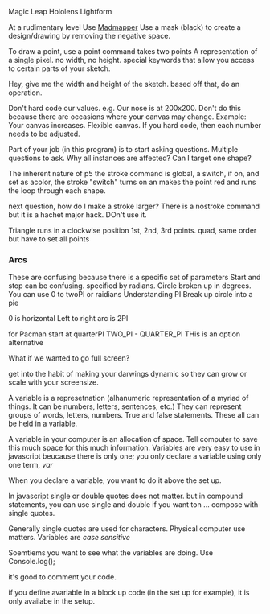 Magic Leap
Hololens
Lightform

At a rudimentary level
Use [Madmapper](https://madmapper.com/)
Use a mask (black) to create a design/drawing by removing the negative space.

To draw a point, use a point command
takes two points
A representation of a single pixel. no width, no height.
special keywords that allow you access to certain parts of your sketch.

Hey, give me the width and height of the sketch.
based off that, do an operation.

Don't hard code our values.
e.g. Our nose is at 200x200.
Don't do this because there are occasions where your canvas may change. Example: Your canvas increases. Flexible canvas. If you hard code, then each number needs to be adjusted.

Part of your job (in this program) is to start asking questions.
Multiple questions to ask.
Why all instances are affected?
Can I target one shape?

The inherent nature of p5
the stroke command is global, a switch, if on, and set as acolor, the stroke "switch" turns on an makes the point red and runs the loop through each shape.

next question, how do I make a stroke larger?
There is a nostroke command but it is a hachet major hack. DOn't use it.

Triangle runs in a clockwise position
1st, 2nd, 3rd points.
quad, same order but have to set all points

### Arcs
These are confusing because there is a specific set of parameters
Start and stop can be confusing.
specified by radians.
Circle broken up in degrees.
You can use 0 to twoPI or raidians
Understanding PI
Break up circle into a pie

0 is horizontal
Left to right arc is 2PI

for Pacman
start at quarterPI
TWO_PI - QUARTER_PI THis is an option alternative

What if we wanted to go full screen?

get into the habit of making your darwings dynamic so they can grow or scale with your screensize.

A variable is a represetnation (alhanumeric representation of a myriad of things. It can be numbers, letters, sentences, etc.)
They can represent groups of words, letters, numbers.
True and false statements.
These all can be held in a variable.

A variable in your computer is an allocation of space.
Tell computer to save this much space for this much information.
Variables are very easy to use in javascript beucause there is only one; you only declare a variable using only one term, _var_

When you declare a variable, you want to do it above the set up.

In javascript single or double quotes does not matter.
but in compound statements, you can use single and double if you want ton … compose with single quotes.

Generally single quotes are used for characters.
Physical computer use matters.
Variables are *case sensitive*

Soemtiems you want to see what the variables are doing.
Use Console.log();

it's good to comment your code.

if you define avariable in a block up code (in the set up for example), it is only availabe in the setup.
